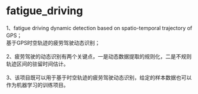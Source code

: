 # fatigue_driving
1、fatigue driving dynamic detection based on spatio-temporal trajectory of GPS；</br>基于GPS时空轨迹的疲劳驾驶动态识别；  
</br>
2、疲劳驾驶的动态识别有两个关键点，一是动态数据提取的规则化，二是不规则轨迹区间的驻留时间估计。  
</br>
3、该项目既可以用于基于时空轨迹的疲劳驾驶动态识别，给定的样本数据也可以作为机器学习的训练项目。

